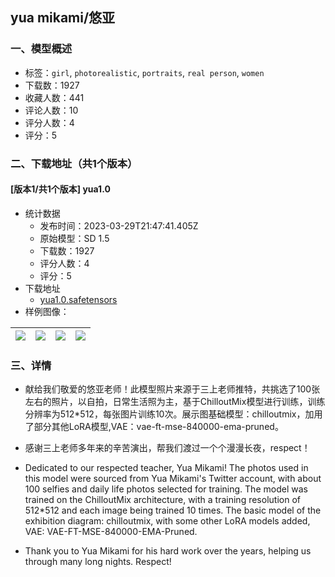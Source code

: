 ## yua mikami/悠亚
### 一、模型概述

- 标签：`girl`, `photorealistic`, `portraits`, `real person`, `women`
- 下载数：1927
- 收藏人数：441
- 评论人数：10
- 评分人数：4
- 评分：5

### 二、下载地址（共1个版本）

#### [版本1/共1个版本] yua1.0

- 统计数据
  - 发布时间：2023-03-29T21:47:41.405Z
  - 原始模型：SD 1.5
  - 下载数：1927
  - 评分人数：4
  - 评分：5
- 下载地址
  - [yua1.0.safetensors](https://civitai.com/api/download/models/24180)
- 样例图像：

| <img src="https://image.civitai.com/xG1nkqKTMzGDvpLrqFT7WA/2116c3a1-1ff6-49a4-ea4a-f0042f849600/width=450/263882.jpeg" /> | <img src="https://image.civitai.com/xG1nkqKTMzGDvpLrqFT7WA/4195ccb6-4d8e-4b49-3650-546642bf2100/width=450/263378.jpeg" /> | <img src="https://image.civitai.com/xG1nkqKTMzGDvpLrqFT7WA/d201b2e2-733b-4985-c822-87d649fc7400/width=450/263881.jpeg" /> | <img src="https://image.civitai.com/xG1nkqKTMzGDvpLrqFT7WA/3408c820-5c3f-4202-5fed-3020370ff700/width=450/263380.jpeg" /> |
| ---- | ---- | ---- | ---- |


### 三、详情
<ul><li><p>献给我们敬爱的悠亚老师！此模型照片来源于三上老师推特，共挑选了100张左右的照片，以自拍，日常生活照为主，基于ChilloutMix模型进行训练，训练分辨率为512*512，每张图片训练10次。展示图基础模型：chilloutmix，加用了部分其他LoRA模型,VAE：vae-ft-mse-840000-ema-pruned。</p></li><li><p>感谢三上老师多年来的辛苦演出，帮我们渡过一个个漫漫长夜，respect！</p></li><li><p>Dedicated to our respected teacher, Yua Mikami! The photos used in this model were sourced from Yua Mikami's Twitter account, with about 100 selfies and daily life photos selected for training. The model was trained on the ChilloutMix architecture, with a training resolution of 512*512 and each image being trained 10 times. The basic model of the exhibition diagram: chilloutmix, with some other LoRA models added, VAE: VAE-FT-MSE-840000-EMA-Pruned.</p></li><li><p>Thank you to Yua Mikami for his hard work over the years, helping us through many long nights. Respect!</p></li></ul>